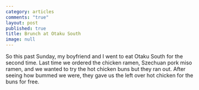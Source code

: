 ```yaml
---
category: articles
comments: "true"
layout: post
published: true
title: Brunch at Otaku South
image: null
---
```


So this past Sunday, my boyfriend and I went to eat Otaku South for the second time. Last time we ordered the chicken ramen, Szechuan pork miso ramen, and we wanted to try the hot chicken buns but they ran out. After seeing how bummed we were, they gave us the left over hot chicken for the buns for free.